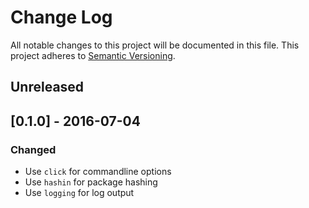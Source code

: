 # Change Log
All notable changes to this project will be documented in this file.
This project adheres to [Semantic Versioning](http://semver.org/).

## Unreleased

## [0.1.0] - 2016-07-04
### Changed
- Use `click` for commandline options
- Use `hashin` for package hashing
- Use `logging` for log output
